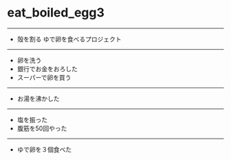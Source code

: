 # eat_boiled_egg3
---  
- 殻を割る
ゆで卵を食べるプロジェクト
---  
- 卵を洗う
- 銀行でお金をおろした  
- スーパーで卵を買う  
---  
- お湯を沸かした
---  
- 塩を振った
- 腹筋を50回やった
---  
- ゆで卵を３個食べた
